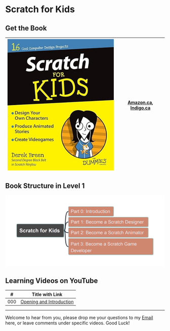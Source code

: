# Scratch for Kids

## Get the Book

| ![bookcover](img/Scratch4Kids-bookcover.png) | [Amazon.ca](https://www.amazon.ca/Scratch-Kids-Dummies-Derek-Breen/dp/1119014875/), [Indigo.ca](https://www.indigo.ca/en-ca/scratch-for-kids-for-dummies/9781119014874.html) |
| --- | --- |

## Book Structure in Level 1

![Scratch4Kids-L1](img/Scratch4Kids-L1.png)

## Learning Videos on YouTube

| # | Title with Link |
| --- | --- |
| 000 | [Opening and Introduction](https://youtu.be/8JzzpcnmtuA) |

---

Welcome to hear from you, please drop me your questions to my [Email](mailto:xiaoqizhao@outlook.com) here, or leave comments under specific videos. Good Luck!